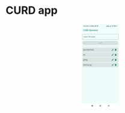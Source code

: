 # CURD app 

<p align="center">
  <img src="https://raw.githubusercontent.com/parmarsanket/professional-android-application/refs/heads/main/CURD/image/WhatsApp%20Image%202025-03-05%20at%208.23.23%20AM.jpeg" width="20%" />

</p>
